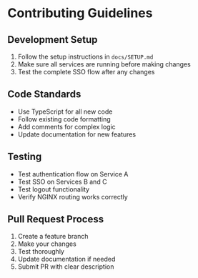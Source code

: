# Contributing Guidelines

## Development Setup

1. Follow the setup instructions in `docs/SETUP.md`
2. Make sure all services are running before making changes
3. Test the complete SSO flow after any changes

## Code Standards

- Use TypeScript for all new code
- Follow existing code formatting
- Add comments for complex logic
- Update documentation for new features

## Testing

- Test authentication flow on Service A
- Test SSO on Services B and C
- Test logout functionality
- Verify NGINX routing works correctly

## Pull Request Process

1. Create a feature branch
2. Make your changes
3. Test thoroughly
4. Update documentation if needed
5. Submit PR with clear description
